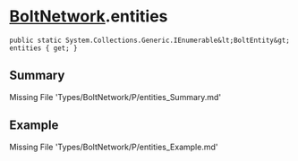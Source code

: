 # [BoltNetwork](Types/BoltNetwork.md).entities
`public static System.Collections.Generic.IEnumerable&lt;BoltEntity&gt; entities { get; }`
## Summary
Missing File 'Types/BoltNetwork/P/entities_Summary.md'
## Example
Missing File 'Types/BoltNetwork/P/entities_Example.md'
